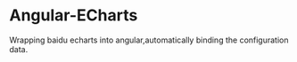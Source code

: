# Angular-ECharts
Wrapping baidu echarts into angular,automatically binding the configuration data. 
